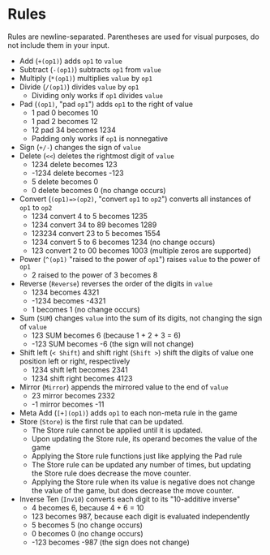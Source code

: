 # Rules

Rules are newline-separated. Parentheses are used for visual purposes, do not include them in your input.

* Add (`+(op1)`) adds `op1` to `value`
* Subtract (`-(op1)`) subtracts `op1` from `value`
* Multiply (`*(op1)`) multiplies `value` by `op1`
* Divide (`/(op1)`) divides `value` by `op1`
  * Dividing only works if `op1` divides `value`
* Pad (`(op1)`, "pad `op1`") adds `op1` to the right of value
  * 1 pad 0 becomes 10
  * 1 pad 2 becomes 12
  * 12 pad 34 becomes 1234
  * Padding only works if `op1` is nonnegative
* Sign (`+/-`) changes the sign of `value`
* Delete (`<<`) deletes the rightmost digit of `value`
  * 1234 delete becomes 123
  * -1234 delete becomes -123
  * 5 delete becomes 0
  * 0 delete becomes 0 (no change occurs)
* Convert (`(op1)=>(op2)`, "convert `op1` to `op2`") converts all instances of `op1` to `op2`
  * 1234 convert 4 to 5 becomes 1235
  * 1234 convert 34 to 89 becomes 1289
  * 123234 convert 23 to 5 becomes 1554
  * 1234 convert 5 to 6 becomes 1234 (no change occurs)
  * 123 convert 2 to 00 becomes 1003 (multiple zeros are supported)
* Power (`^(op1)` "raised to the power of `op1`") raises `value` to the power of `op1`
  * 2 raised to the power of 3 becomes 8
* Reverse (`Reverse`) reverses the order of the digits in `value`
  * 1234 becomes 4321
  * -1234 becomes -4321
  * 1 becomes 1 (no change occurs)
* Sum (`SUM`) changes `value` into the sum of its digits, not changing the sign of `value`
  * 123 SUM becomes 6 (because 1 + 2 + 3 = 6)
  * -123 SUM becomes -6 (the sign will not change)
* Shift left (`< Shift`) and shift right (`Shift >`) shift the digits of value one position left or right, respectively
  * 1234 shift left becomes 2341
  * 1234 shift right becomes 4123
* Mirror (`Mirror`) appends the mirrored value to the end of `value`
  * 23 mirror becomes 2332
  * -1 mirror becomes -11
* Meta Add (`[+](op1)`) adds `op1` to each non-meta rule in the game
* Store (`Store`) is the first rule that can be updated.
  * The Store rule cannot be applied until it is updated.
  * Upon updating the Store rule, its operand becomes the value of the game
  * Applying the Store rule functions just like applying the Pad rule
  * The Store rule can be updated any number of times, but updating the Store rule does decrease the move counter.
  * Applying the Store rule when its value is negative does not change the value of the game, but does decrease the move counter.
* Inverse Ten (`Inv10`) converts each digit to its "10-additive inverse"
  * 4 becomes 6, because 4 + 6 = 10
  * 123 becomes 987, because each digit is evaluated independently
  * 5 becomes 5 (no change occurs)
  * 0 becomes 0 (no change occurs)
  * -123 becomes -987 (the sign does not change)
